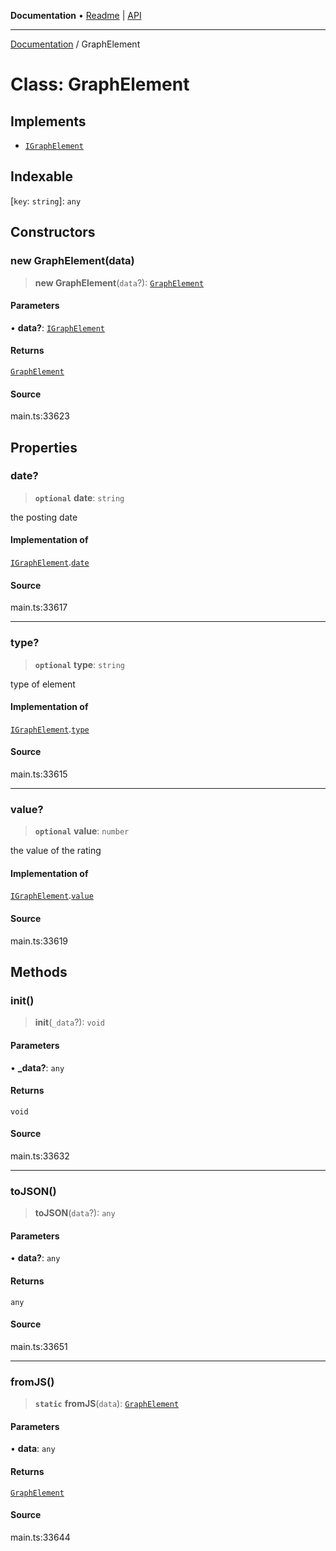 **Documentation** • [Readme](../README.md) \| [API](../globals.md)

***

[Documentation](../README.md) / GraphElement

# Class: GraphElement

## Implements

- [`IGraphElement`](../interfaces/IGraphElement.md)

## Indexable

 \[`key`: `string`\]: `any`

## Constructors

### new GraphElement(data)

> **new GraphElement**(`data`?): [`GraphElement`](GraphElement.md)

#### Parameters

• **data?**: [`IGraphElement`](../interfaces/IGraphElement.md)

#### Returns

[`GraphElement`](GraphElement.md)

#### Source

main.ts:33623

## Properties

### date?

> **`optional`** **date**: `string`

the posting date

#### Implementation of

[`IGraphElement`](../interfaces/IGraphElement.md).[`date`](../interfaces/IGraphElement.md#date)

#### Source

main.ts:33617

***

### type?

> **`optional`** **type**: `string`

type of element

#### Implementation of

[`IGraphElement`](../interfaces/IGraphElement.md).[`type`](../interfaces/IGraphElement.md#type)

#### Source

main.ts:33615

***

### value?

> **`optional`** **value**: `number`

the value of the rating

#### Implementation of

[`IGraphElement`](../interfaces/IGraphElement.md).[`value`](../interfaces/IGraphElement.md#value)

#### Source

main.ts:33619

## Methods

### init()

> **init**(`_data`?): `void`

#### Parameters

• **\_data?**: `any`

#### Returns

`void`

#### Source

main.ts:33632

***

### toJSON()

> **toJSON**(`data`?): `any`

#### Parameters

• **data?**: `any`

#### Returns

`any`

#### Source

main.ts:33651

***

### fromJS()

> **`static`** **fromJS**(`data`): [`GraphElement`](GraphElement.md)

#### Parameters

• **data**: `any`

#### Returns

[`GraphElement`](GraphElement.md)

#### Source

main.ts:33644
